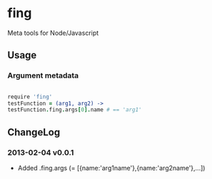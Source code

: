 fing
====

Meta tools for Node/Javascript

Usage
-----

### Argument metadata

```coffee

require 'fing'
testFunction = (arg1, arg2) -> 
testFunction.fing.args[0].name # == 'arg1'

```


ChangeLog
---------

### 2013-02-04 v0.0.1

* Added <function>.fing.args (= [{name:'arg1name'},{name:'arg2name'},...])
